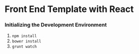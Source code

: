 # Front End Template with React

### Initializing the Development Environment
1. `npm install`
2. `bower install`
3. `grunt watch`
